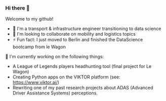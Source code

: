 ### Hi there 👋

Welcome to my github!

- 🌱 I'm a transport & infrastructure engineer transitioning to data science
- 👯 I'm looking to collaborate on mobility and logistics topics
- ⚡ Fun fact: I just moved to Berlin and finished the DataScience bootcamp from le Wagon

🔭 I'm currently working on the following things: 
- A League of Legends players headhunting tool (final project for Le Wagon)
- Creating Python apps on the VIKTOR platform (see: https://www.viktor.ai/)
- Rewriting one of my past research projects about ADAS (Advanced Driver Assistance Systems) perceptions.

